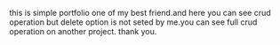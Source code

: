 this is simple portfolio one of my best friend.and here you can see crud operation but delete option is not seted by me.you can see full crud operation on another project.
thank you.
